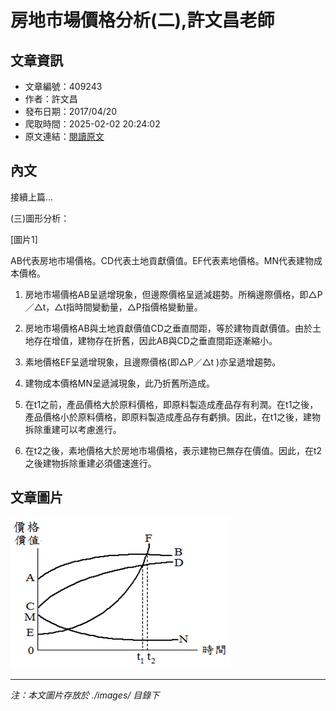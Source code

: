 # 房地市場價格分析(二),許文昌老師

## 文章資訊
- 文章編號：409243
- 作者：許文昌
- 發布日期：2017/04/20
- 爬取時間：2025-02-02 20:24:02
- 原文連結：[閱讀原文](https://real-estate.get.com.tw/Columns/detail.aspx?no=409243)

## 內文
接續上篇...

(三)圖形分析：

[圖片1]

AB代表房地市場價格。CD代表土地貢獻價值。EF代表素地價格。MN代表建物成本價格。

1. 房地市場價格AB呈遞增現象，但邊際價格呈遞減趨勢。所稱邊際價格，即△P／△t，△t指時間變動量，△P指價格變動量。

2. 房地市場價格AB與土地貢獻價值CD之垂直間距，等於建物貢獻價值。由於土地存在增值，建物存在折舊，因此AB與CD之垂直間距逐漸縮小。

3. 素地價格EF呈遞增現象，且邊際價格(即△P／△t )亦呈遞增趨勢。

4. 建物成本價格MN呈遞減現象，此乃折舊所造成。

5. 在t1之前，產品價格大於原料價格，即原料製造成產品存有利潤。在t1之後，產品價格小於原料價格，即原料製造成產品存有虧損。因此，在t1之後，建物拆除重建可以考慮進行。

6. 在t2之後，素地價格大於房地市場價格，表示建物已無存在價值。因此，在t2之後建物拆除重建必須儘速進行。

## 文章圖片

![圖片1](./images/409243_3493501e.png)


---
*注：本文圖片存放於 ./images/ 目錄下*

